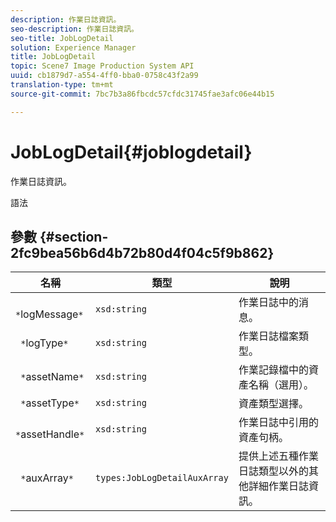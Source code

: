 ```yaml
---
description: 作業日誌資訊。
seo-description: 作業日誌資訊。
seo-title: JobLogDetail
solution: Experience Manager
title: JobLogDetail
topic: Scene7 Image Production System API
uuid: cb1879d7-a554-4ff0-bba0-0758c43f2a99
translation-type: tm+mt
source-git-commit: 7bc7b3a86fbcdc57cfdc31745fae3afc06e44b15

---
```



# JobLogDetail{#joblogdetail}

作業日誌資訊。

語法

## 參數 {#section-2fc9bea56b6d4b72b80d4f04c5f9b862}

| 名稱 | 類型 | 說明 |
|---|---|---|
| ` *`logMessage`*` | `xsd:string` | 作業日誌中的消息。 |
| ` *`logType`*` | `xsd:string` | 作業日誌檔案類型。 |
| ` *`assetName`*` | `xsd:string` | 作業記錄檔中的資產名稱（選用）。 |
| ` *`assetType`*` | `xsd:string` | 資產類型選擇。 |
| ` *`assetHandle`*` | `xsd:string` | 作業日誌中引用的資產句柄。 |
| ` *`auxArray`*` | `types:JobLogDetailAuxArray` | 提供上述五種作業日誌類型以外的其他詳細作業日誌資訊。 |

